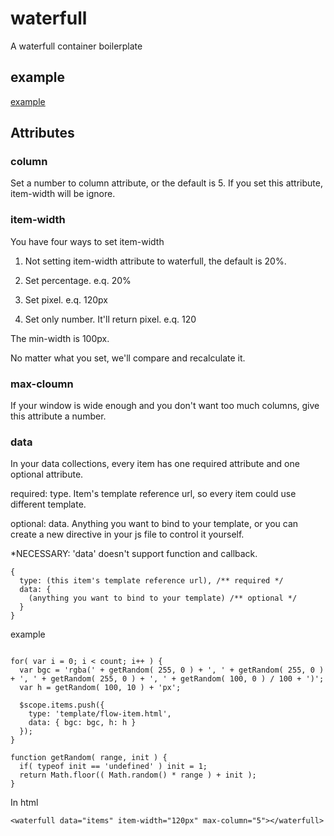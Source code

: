 # waterfull
A waterfull container boilerplate

## example
[example](http://plnkr.co/edit/psGtgDMKztoLJYDktDEQ?p=preview)

## Attributes
### column
Set a number to column attribute, or the default is 5.
If you set this attribute, item-width will be ignore.

### item-width
You have four ways to set item-width

1. Not setting item-width attribute to waterfull, the default is 20%.

2. Set percentage.  e.q. 20%

3. Set pixel.  e.q. 120px

4. Set only number. It'll return pixel.  e.q. 120

The min-width is 100px. 

No matter what you set, we'll compare and recalculate it.

### max-cloumn
If your window is wide enough and you don't want too much columns, give this attribute a number.

### data
In your data collections, every item has one required attribute and one optional attribute.

required: type. Item's template reference url, so every item could use different template.

optional: data. Anything you want to bind to your template, or you can create a new directive in your js file to control it yourself. 

*NECESSARY: 'data' doesn't support function and callback.
```
{
  type: (this item's template reference url), /** required */
  data: {
    (anything you want to bind to your template) /** optional */
  }
}
```

example
```

for( var i = 0; i < count; i++ ) {
  var bgc = 'rgba(' + getRandom( 255, 0 ) + ', ' + getRandom( 255, 0 ) + ', ' + getRandom( 255, 0 ) + ', ' + getRandom( 100, 0 ) / 100 + ')';
  var h = getRandom( 100, 10 ) + 'px';

  $scope.items.push({
    type: 'template/flow-item.html', 
    data: { bgc: bgc, h: h }
  });
}

function getRandom( range, init ) {
  if( typeof init == 'undefined' ) init = 1;
  return Math.floor(( Math.random() * range ) + init );
}
```
In html
```
<waterfull data="items" item-width="120px" max-column="5"></waterfull>
```
